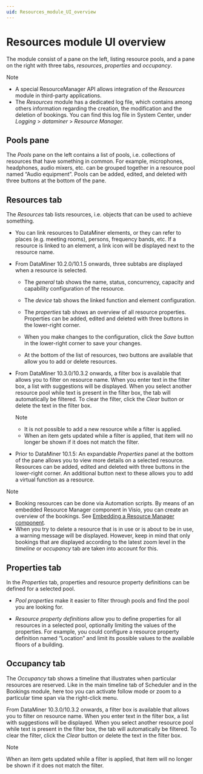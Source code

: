 ```yaml
---
uid: Resources_module_UI_overview
---
```


# Resources module UI overview

The module consist of a pane on the left, listing resource pools, and a pane on the right with three tabs, *resources*, *properties* and *occupancy*.

> [!NOTE]
>
> - A special ResourceManager API allows integration of the *Resources* module in third-party applications.
> - The *Resources* module has a dedicated log file, which contains among others information regarding the creation, the modification and the deletion of bookings. You can find this log file in System Center, under *Logging* > *dataminer* > *Resource Manager.*

## Pools pane

The *Pools* pane on the left contains a list of pools, i.e. collections of resources that have something in common. For example, microphones, headphones, audio mixers, etc. can be grouped together in a resource pool named “Audio equipment”. Pools can be added, edited, and deleted with three buttons at the bottom of the pane.

## Resources tab

The *Resources* tab lists resources, i.e. objects that can be used to achieve something.

- You can link resources to DataMiner elements, or they can refer to places (e.g. meeting rooms), persons, frequency bands, etc. If a resource is linked to an element, a link icon will be displayed next to the resource name.

- From DataMiner 10.2.0/10.1.5 onwards, three subtabs are displayed when a resource is selected.

  - The *general* tab shows the name, status, concurrency, capacity and capability configuration of the resource.

  - The *device* tab shows the linked function and element configuration.

  - The *properties* tab shows an overview of all resource properties. Properties can be added, edited and deleted with three buttons in the lower-right corner.

  - When you make changes to the configuration, click the *Save* button in the lower-right corner to save your changes.

  - At the bottom of the list of resources, two buttons are available that allow you to add or delete resources.

- From DataMiner 10.3.0/10.3.2 onwards, a filter box is available that allows you to filter on resource name. When you enter text in the filter box, a list with suggestions will be displayed. When you select another resource pool while text is present in the filter box, the tab will automatically be filtered. To clear the filter, click the *Clear* button or delete the text in the filter box. <!-- RN 34973 -->

  > [!NOTE]
  >
  > - It is not possible to add a new resource while a filter is applied.
  > - When an item gets updated while a filter is applied, that item will no longer be shown if it does not match the filter.

- Prior to DataMiner 10.1.5: An expandable *Properties* panel at the bottom of the pane allows you to view more details on a selected resource. Resources can be added, edited and deleted with three buttons in the lower-right corner. An additional button next to these allows you to add a virtual function as a resource.

> [!NOTE]
>
> - Booking resources can be done via Automation scripts. By means of an embedded Resource Manager component in Visio, you can create an overview of the bookings. See [Embedding a Resource Manager component](xref:Embedding_a_Resource_Manager_component).
> - When you try to delete a resource that is in use or is about to be in use, a warning message will be displayed. However, keep in mind that only bookings that are displayed according to the latest zoom level in the *timeline* or *occupancy* tab are taken into account for this.

## Properties tab

In the *Properties* tab, properties and resource property definitions can be defined for a selected pool.

- *Pool properties* make it easier to filter through pools and find the pool you are looking for.

- *Resource property definitions* allow you to define properties for all resources in a selected pool, optionally limiting the values of the properties. For example, you could configure a resource property definition named “Location” and limit its possible values to the available floors of a building.

## Occupancy tab

The *Occupancy* tab shows a timeline that illustrates when particular resources are reserved. Like in the main timeline tab of Scheduler and in the Bookings module, here too you can activate follow mode or zoom to a particular time span via the right-click menu.

From DataMiner 10.3.0/10.3.2 onwards, a filter box is available that allows you to filter on resource name. When you enter text in the filter box, a list with suggestions will be displayed. When you select another resource pool while text is present in the filter box, the tab will automatically be filtered. To clear the filter, click the *Clear* button or delete the text in the filter box. <!-- RN 34973 -->

> [!NOTE]
> When an item gets updated while a filter is applied, that item will no longer be shown if it does not match the filter.
